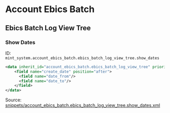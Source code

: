# Account Ebics Batch

## Ebics Batch Log View Tree

### Show Dates

ID: `mint_system.account_ebics_batch.ebics_batch_log_view_tree.show_dates`

```xml
<data inherit_id="account_ebics_batch.ebics_batch_log_view_tree" priority="50">
    <field name="create_date" position="after">
      <field name="date_from"/>
      <field name="date_to"/>
    </field>
</data>

```
Source: [snippets/account_ebics_batch.ebics_batch_log_view_tree.show_dates.xml](https://github.com/Mint-System/Odoo-Build/tree/main/snippets/account_ebics_batch.ebics_batch_log_view_tree.show_dates.xml)

